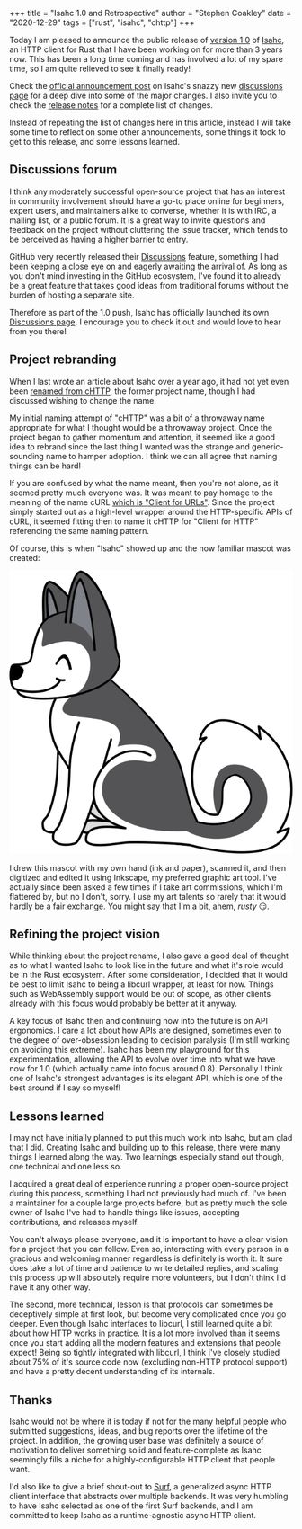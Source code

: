 +++
title = "Isahc 1.0 and Retrospective"
author = "Stephen Coakley"
date = "2020-12-29"
tags = ["rust", "isahc", "chttp"]
+++

Today I am pleased to announce the public release of [version 1.0][release notes] of [Isahc], an HTTP client for Rust that I have been working on for more than 3 years now. This has been a long time coming and has involved a lot of my spare time, so I am quite relieved to see it finally ready!

Check the [official announcement post] on Isahc's snazzy new [discussions page] for a deep dive into some of the major changes. I also invite you to check the [release notes] for a complete list of changes.

Instead of repeating the list of changes here in this article, instead I will take some time to reflect on some other announcements, some things it took to get to this release, and some lessons learned.

## Discussions forum

I think any moderately successful open-source project that has an interest in community involvement should have a go-to place online for beginners, expert users, and maintainers alike to converse, whether it is with IRC, a mailing list, or a public forum. It is a great way to invite questions and feedback on the project without cluttering the issue tracker, which tends to be perceived as having a higher barrier to entry.

GitHub very recently released their [Discussions](https://github.blog/2020-05-06-new-from-satellite-2020-github-codespaces-github-discussions-securing-code-in-private-repositories-and-more/#discussions) feature, something I had been keeping a close eye on and eagerly awaiting the arrival of. As long as you don't mind investing in the GitHub ecosystem, I've found it to already be a great feature that takes good ideas from traditional forums without the burden of hosting a separate site.

Therefore as part of the 1.0 push, Isahc has officially launched its own [Discussions page]. I encourage you to check it out and would love to hear from you there!

## Project rebranding

When I last wrote an article about Isahc over a year ago, it had not yet even been [renamed from cHTTP](https://github.com/sagebind/isahc/pull/54), the former project name, though I had discussed wishing to change the name.

My initial naming attempt of "cHTTP" was a bit of a throwaway name appropriate for what I thought would be a throwaway project. Once the project began to gather momentum and attention, it seemed like a good idea to rebrand since the last thing I wanted was the strange and generic-sounding name to hamper adoption. I think we can all agree that naming things can be hard!

If you are confused by what the name meant, then you're not alone, as it seemed pretty much everyone was. It was meant to pay homage to the meaning of the name cURL [which is "Client for URLs"](https://curl.se/docs/faq.html#What_is_cURL). Since the project simply started out as a high-level wrapper around the HTTP-specific APIs of cURL, it seemed fitting then to name it cHTTP for "Client for HTTP" referencing the same naming pattern.

Of course, this is when "Isahc" showed up and the now familiar mascot was created:

![Isahc the dog, the project mascot](../wwwroot/content/images/2020-12-29-isahc.png)

I drew this mascot with my own hand (ink and paper), scanned it, and then digitized and edited it using Inkscape, my preferred graphic art tool. I've actually since been asked a few times if I take art commissions, which I'm flattered by, but no I don't, sorry. I use my art talents so rarely that it would hardly be a fair exchange. You might say that I'm a bit, ahem, _rusty_ 😏.

## Refining the project vision

While thinking about the project rename, I also gave a good deal of thought as to what I wanted Isahc to look like in the future and what it's role would be in the Rust ecosystem. After some consideration, I decided that it would be best to limit Isahc to being a libcurl wrapper, at least for now. Things such as WebAssembly support would be out of scope, as other clients already with this focus would probably be better at it anyway.

A key focus of Isahc then and continuing now into the future is on API ergonomics. I care a lot about how APIs are designed, sometimes even to the degree of over-obsession leading to decision paralysis (I'm still working on avoiding this extreme). Isahc has been my playground for this experimentation, allowing the API to evolve over time into what we have now for 1.0 (which actually came into focus around 0.8). Personally I think one of Isahc's strongest advantages is its elegant API, which is one of the best around if I say so myself!

## Lessons learned

I may not have initially planned to put this much work into Isahc, but am glad that I did. Creating Isahc and building up to this release, there were many things I learned along the way. Two learnings especially stand out though, one technical and one less so.

I acquired a great deal of experience running a proper open-source project during this process, something I had not previously had much of. I've been a maintainer for a couple large projects before, but as pretty much the sole owner of Isahc I've had to handle things like issues, accepting contributions, and releases myself.

You can't always please everyone, and it is important to have a clear vision for a project that you can follow. Even so, interacting with every person in a gracious and welcoming manner regardless is definitely is worth it. It sure does take a lot of time and patience to write detailed replies, and scaling this process up will absolutely require more volunteers, but I don't think I'd have it any other way.

The second, more technical, lesson is that protocols can sometimes be deceptively simple at first look, but become very complicated once you go deeper. Even though Isahc interfaces to libcurl, I still learned quite a bit about how HTTP works in practice. It is a lot more involved than it seems once you start adding all the modern features and extensions that people expect! Being so tightly integrated with libcurl, I think I've closely studied about 75% of it's source code now (excluding non-HTTP protocol support) and have a pretty decent understanding of its internals.

## Thanks

Isahc would not be where it is today if not for the many helpful people who submitted suggestions, ideas, and bug reports over the lifetime of the project. In addition, the growing user base was definitely a source of motivation to deliver something solid and feature-complete as Isahc seemingly fills a niche for a highly-configurable HTTP client that people want.

I'd also like to give a brief shout-out to [Surf], a generalized async HTTP client interface that abstracts over multiple backends. It was very humbling to have Isahc selected as one of the first Surf backends, and I am committed to keep Isahc as a runtime-agnostic async HTTP client.


[Discussions page]: https://github.com/sagebind/isahc/discussions
[Isahc]: https://github.com/sagebind/isahc
[Official announcement post]: https://github.com/sagebind/isahc/discussions/269
[release notes]: https://github.com/sagebind/isahc/releases/1.0.0
[Surf]: https://github.com/http-rs/surf
